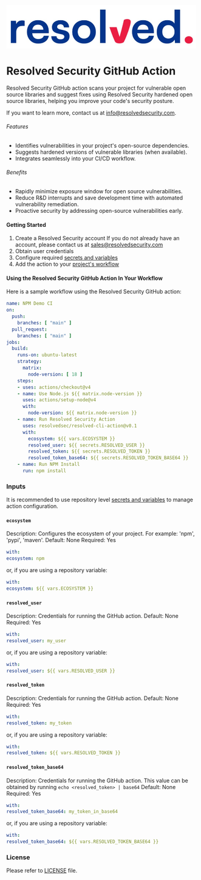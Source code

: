 <img src='resolved.jpg' width='500'>

# Resolved Security GitHub Action

Resolved Security GitHub action scans your project for vulnerable open source libraries and suggest fixes using Resolved Security hardened open source libraries, helping you improve your code's security posture.

If you want to learn more, contact us at <info@resolvedsecurity.com>.

###### Features

* Identifies vulnerabilities in your project's open-source dependencies.
* Suggests hardened versions of vulnerable libraries (when available).
* Integrates seamlessly into your CI/CD workflow.

###### Benefits

* Rapidly minimize exposure window for open source vulnerabilities.
* Reduce R&D interrupts and save development time with automated vulnerability remediation.
* Proactive security by addressing open-source vulnerabilities early.

#### Getting Started

1. Create a Resolved Security account
  If you do not already have an account, please contact us at <sales@resolvedsecurity.com>
2. Obtain user credentials
3. Configure required [secrets and variables](#inputs)
4. Add the action to your [project's workflow](#using-the-resolved-security-github-action-in-your-workflow)

#### Using the Resolved Security GitHub Action In Your Workflow

Here is a sample workflow using the Resolved Security GitHub action:

```yaml
name: NPM Demo CI
on:
  push:
    branches: [ "main" ]
  pull_request:
    branches: [ "main" ]
jobs:
  build:
    runs-on: ubuntu-latest
    strategy:
      matrix:
        node-version: [ 18 ]
    steps:
    - uses: actions/checkout@v4
    - name: Use Node.js ${{ matrix.node-version }}
      uses: actions/setup-node@v4
      with:
        node-version: ${{ matrix.node-version }}
    - name: Run Resolved Security Action
      uses: resolvedsec/resolved-cli-action@v0.1
      with:
        ecosystem: ${{ vars.ECOSYSTEM }}
        resolved_user: ${{ secrets.RESOLVED_USER }}
        resolved_token: ${{ secrets.RESOLVED_TOKEN }}
        resolved_token_base64: ${{ secrets.RESOLVED_TOKEN_BASE64 }}
    - name: Run NPM Install
      run: npm install
```

### Inputs

It is recommended to use repository level [secrets and variables](https://docs.github.com/en/actions/learn-github-actions/variables) to manage action configuration.

#### `ecosystem`

Description: Configures the ecosystem of your project. For example: 'npm', 'pypi', 'maven'.
Default: None
Required: Yes

```yaml
with:
ecosystem: npm
```

or, if you are using a repository variable:

```yaml
with:
ecosystem: ${{ vars.ECOSYSTEM }}
```

#### `resolved_user`

Description: Credentials for running the GitHub action.
Default: None
Required: Yes

```yaml
with:
resolved_user: my_user
```

or, if you are using a repository variable:

```yaml
with:
resolved_user: ${{ vars.RESOLVED_USER }}
```

#### `resolved_token`

Description: Credentials for running the GitHub action.
Default: None
Required: Yes

```yaml
with:
resolved_token: my_token
```

or, if you are using a repository variable:

```yaml
with:
resolved_token: ${{ vars.RESOLVED_TOKEN }}
```

#### `resolved_token_base64`

Description: Credentials for running the GitHub action. This value can be obtained by running `echo <resolved_token> | base64`
Default: None
Required: Yes

```yaml
with:
resolved_token_base64: my_token_in_base64
```

or, if you are using a repository variable:

```yaml
with:
resolved_token_base64: ${{ vars.RESOLVED_TOKEN_BASE64 }}
```

### License

Please refer to [LICENSE](LICENSE) file.
